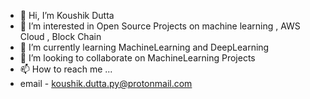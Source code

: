- 👋 Hi, I’m Koushik Dutta
- 👀 I’m interested in Open Source Projects on machine learning , AWS Cloud , Block Chain
- 🌱 I’m currently learning MachineLearning and DeepLearning
- 💞️ I’m looking to collaborate on MachineLearning Projects
- 📫 How to reach me ... 
-    email - koushik.dutta.py@protonmail.com

<!---
Koushik-Dutta-py/Koushik-Dutta-py is a ✨ special ✨ repository because its `README.md` (this file) appears on your GitHub profile.
You can click the Preview link to take a look at your changes.
--->
